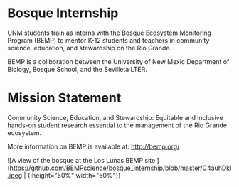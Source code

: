 # Bosque Internship
UNM students train as interns with the Bosque Ecosystem Monitoring Program (BEMP) to mentor K-12 students and teachers in community science, education, and stewardship on the Rio Grande.

BEMP is a collboration between the University of New Mexic Department of Biology, Bosque School, and the Sevilleta LTER. 

# Mission Statement
Community Science, Education, and Stewardship: Equitable and inclusive hands-on student research
essential to the management of the Rio Grande ecosystem.

More information on BEMP is available at: http://bemp.org/

![A view of the bosque at the Los Lunas BEMP site ](https://github.com/BEMPscience/bosque_internship/blob/master/C4auhDkI.jpeg | {:height="50%" width="50%"})


